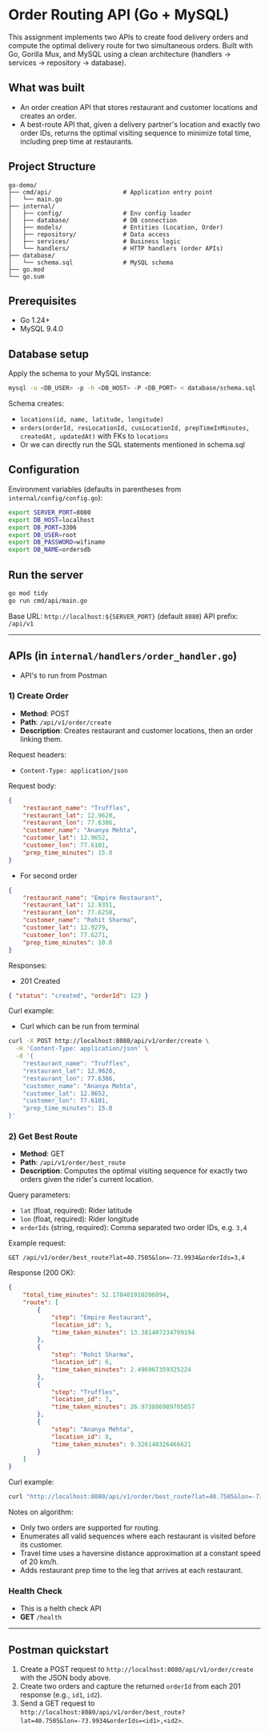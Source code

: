 # Order Routing API (Go + MySQL)

This assignment implements two APIs to create food delivery orders and compute the optimal delivery route for two simultaneous orders. Built with Go, Gorilla Mux, and MySQL using a clean architecture (handlers → services → repository → database).

## What was built

-   An order creation API that stores restaurant and customer locations and creates an order.
-   A best-route API that, given a delivery partner's location and exactly two order IDs, returns the optimal visiting sequence to minimize total time, including prep time at restaurants.

## Project Structure

```
go-demo/
├── cmd/api/                    # Application entry point
│   └── main.go
├── internal/
│   ├── config/                 # Env config loader
│   ├── database/               # DB connection
│   ├── models/                 # Entities (Location, Order)
│   ├── repository/             # Data access
│   ├── services/               # Business logic
│   └── handlers/               # HTTP handlers (order APIs)
├── database/
│   └── schema.sql              # MySQL schema
├── go.mod
└── go.sum
```

## Prerequisites

-   Go 1.24+
-   MySQL 9.4.0

## Database setup

Apply the schema to your MySQL instance:

```bash
mysql -u <DB_USER> -p -h <DB_HOST> -P <DB_PORT> < database/schema.sql
```

Schema creates:

-   `locations(id, name, latitude, longitude)`
-   `orders(orderId, resLocationId, cusLocationId, prepTimeInMinutes, createdAt, updatedAt)` with FKs to `locations`
-   Or we can directly run the SQL statements mentioned in schema.sql

## Configuration

Environment variables (defaults in parentheses from `internal/config/config.go`):

```bash
export SERVER_PORT=8080
export DB_HOST=localhost
export DB_PORT=3306
export DB_USER=root
export DB_PASSWORD=wifiname
export DB_NAME=ordersdb
```

## Run the server

```bash
go mod tidy
go run cmd/api/main.go
```

Base URL: `http://localhost:${SERVER_PORT}` (default `8080`)
API prefix: `/api/v1`

---

## APIs (in `internal/handlers/order_handler.go`)

-   API's to run from Postman

### 1) Create Order

-   **Method**: POST
-   **Path**: `/api/v1/order/create`
-   **Description**: Creates restaurant and customer locations, then an order linking them.

Request headers:

-   `Content-Type: application/json`

Request body:

```json
{
    "restaurant_name": "Truffles",
    "restaurant_lat": 12.9620,
    "restaurant_lon": 77.6386,
    "customer_name": "Ananya Mehta",
    "customer_lat": 12.9652,
    "customer_lon": 77.6101,
    "prep_time_minutes": 15.0
}
```
-  For second order
```json
{
    "restaurant_name": "Empire Restaurant",
    "restaurant_lat": 12.9351,
    "restaurant_lon": 77.6250,
    "customer_name": "Rohit Sharma",
    "customer_lat": 12.9279,
    "customer_lon": 77.6271,
    "prep_time_minutes": 10.0
}
```

Responses:

-   201 Created

```json
{ "status": "created", "orderId": 123 }
```

Curl example:

-   Curl which can be run from terminal

```bash
curl -X POST http://localhost:8080/api/v1/order/create \
  -H 'Content-Type: application/json' \
  -d '{
    "restaurant_name": "Truffles",
    "restaurant_lat": 12.9620,
    "restaurant_lon": 77.6386,
    "customer_name": "Ananya Mehta",
    "customer_lat": 12.9652,
    "customer_lon": 77.6101,
    "prep_time_minutes": 15.0
}'
```

### 2) Get Best Route

-   **Method**: GET
-   **Path**: `/api/v1/order/best_route`
-   **Description**: Computes the optimal visiting sequence for exactly two orders given the rider's current location.

Query parameters:

-   `lat` (float, required): Rider latitude
-   `lon` (float, required): Rider longitude
-   `orderIds` (string, required): Comma separated two order IDs, e.g. `3,4`

Example request:

```
GET /api/v1/order/best_route?lat=40.7505&lon=-73.9934&orderIds=3,4
```

Response (200 OK):

```json
{
    "total_time_minutes": 52.178401910206894,
    "route": [
        {
            "step": "Empire Restaurant",
            "location_id": 5,
            "time_taken_minutes": 13.381407234709194
        },
        {
            "step": "Rohit Sharma",
            "location_id": 6,
            "time_taken_minutes": 2.496967359325224
        },
        {
            "step": "Truffles",
            "location_id": 7,
            "time_taken_minutes": 26.973886989705857
        },
        {
            "step": "Ananya Mehta",
            "location_id": 8,
            "time_taken_minutes": 9.326140326466621
        }
    ]
}
```

Curl example:

```bash
curl "http://localhost:8080/api/v1/order/best_route?lat=40.7505&lon=-73.9934&orderIds=3,4"
```

Notes on algorithm:

-   Only two orders are supported for routing.
-   Enumerates all valid sequences where each restaurant is visited before its customer.
-   Travel time uses a haversine distance approximation at a constant speed of 20 km/h.
-   Adds restaurant prep time to the leg that arrives at each restaurant.

### Health Check

-   This is a helth check API
-   **GET** `/health`

---

## Postman quickstart

1. Create a POST request to `http://localhost:8080/api/v1/order/create` with the JSON body above.
2. Create two orders and capture the returned `orderId` from each 201 response (e.g., `id1`, `id2`).
3. Send a GET request to `http://localhost:8080/api/v1/order/best_route?lat=40.7505&lon=-73.9934&orderIds=<id1>,<id2>`.
